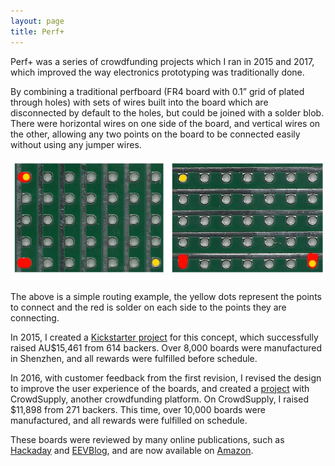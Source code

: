 ```yaml
---
layout: page
title: Perf+
---
```


Perf+ was a series of crowdfunding projects which I ran in 2015 and 2017, which improved the way electronics prototyping was traditionally done.

By combining a traditional perfboard (FR4 board with 0.1” grid of plated through holes) with sets of wires built into the board which are disconnected by default to the holes, but could be joined with a solder blob. There were horizontal wires on one side of the board, and vertical wires on the other, allowing any two points on the board to be connected easily without using any jumper wires.

![Picture of the RemoteBoot](/assets/perf+.png)

The above is a simple routing example, the yellow dots represent the points to connect and the red is solder on each side to the points they are connecting. 

In 2015, I created a [Kickstarter project](https://www.kickstarter.com/projects/658903329/perf-the-perfboard-reinvented) for this concept, which successfully raised AU$15,461 from 614 backers. Over 8,000 boards were manufactured in Shenzhen, and all rewards were fulfilled before schedule.

In 2016, with customer feedback from the first revision, I revised the design to improve the user experience of the boards, and created a [project](https://www.crowdsupply.com/ben-wang/perf-2) with CrowdSupply, another crowdfunding platform. On CrowdSupply, I raised $11,898 from 271 backers. This time, over 10,000 boards were manufactured, and all rewards were fulfilled on schedule.

These boards were reviewed by many online publications, such as [Hackaday](https://hackaday.com/2016/06/16/evaluating-the-unusual-and-innovative-perf-protoboard/) and [EEVBlog](https://youtu.be/oWqHp7PtzYA?t=1670), and are now available on [Amazon](https://www.amazon.com/Perf-Prototyping-board-pack/dp/B06Y2CYYLZ).
